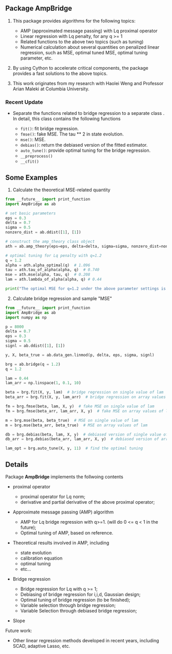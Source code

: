 ## Package AmpBridge

1. This package provides algorithms for the following topics:
   * AMP (approximated message passing) with Lq proximal operator
   * Linear regression with Lq penalty, for any q >= 1
   * Related functions to the above two topics (such as tuning)
   * Numerical calculation about several quantities on penalized linear regression, such as MSE, optimal tuned MSE, optimal tuning parameter, etc.

2. By using Cython to accelerate critical components, the package provides a fast solutions to the above topics.
3. This work originates from my research with Haolei Weng and Professor Arian Maleki at Columbia University.

### Recent Update
* Separate the functions related to bridge regression to a separate class <bridge>. In detail, this class contains the following functions
  * `fit()`: fit bridge regression.
  * `fmse()`: fake MSE. The tau ** 2 in state evolution.
  * `mse()`: MSE.
  * `debias()`: return the debiased version of the fitted estimator.
  * `auto_tune()`: provide optimal tuning for the bridge regression.
  * `__preprocess()`
  * `__cfit()`

## Some Examples

1. Calculate the theoretical MSE-related quantity

```python
from __future__ import print_function
import AmpBridge as ab

# set basic parameters
eps = 0.3
delta = 0.7
sigma = 0.5
nonzero_dist = ab.ddist([1], [1])

# construct the amp_theory class object
ath = ab.amp_theory(eps=eps, delta=delta, sigma=sigma, nonzero_dist=nonzero_dist)

# optimal tuning for Lq penalty with q=1.2
q = 1.2
alpha = ath.alpha_optimal(q)  # 1.096
tau = ath.tau_of_alpha(alpha, q)  # 0.740
mse = ath.mse(alpha, tau, q)  # 0.208
lam = ath.lambda_of_alpha(alpha, q) # 0.44

print("The optimal MSE for q=1.2 under the above parameter settings is {0}".format(mse))
```

2. Calculate bridge regression and sample "MSE"
```python
from __future__ import print_function
import AmpBridge as ab
import numpy as np

p = 8000
delta = 0.7
eps = 0.3
sigma = 0.5
signl = ab.ddist([1], [1])

y, X, beta_true = ab.data_gen.linmod(p, delta, eps, sigma, signl)

brg = ab.bridge(q = 1.2)
q = 1.2

lam = 0.44
lam_arr = np.linspace(1, 0.1, 10)

beta = brg.fit(X, y, lam)  # bridge regression on single value of lam
beta_arr = brg.fit(X, y, lam_arr)  # bridge regression on array values of lam

fm = brg.fmse(beta, lam, X, y)  # fake MSE on single value of lam
fm = brg.fmse(beta_arr, lam_arr, X, y)  # fake MSE on array values of lam

m = brg.mse(beta, beta_true)  # MSE on single value of lam
m = brg.mse(beta_arr, beta_true)  # MSE on array values of lam

db = brg.debias(beta, lam, X, y)  # debiased version of single value of lam
db_arr = brg.debias(beta_arr, lam_arr, X, y)  # debiased version of array values of lam.

lam_opt = brg.auto_tune(X, y, 11)  # find the optimal tuning
```

## Details
Package **AmpBridge** implements the follwoing contents

* proximal operator
  * proximal operator for Lq norm;
  * derivative and partial derivative of the above proximal operator;

* Approximate message passing (AMP) algorithm
  * AMP for Lq bridge regression with q>=1. (will do 0 <= q < 1 in the future);
  * Optimal tuning of AMP, based on reference.

* Theoretical results involved in AMP, including
  * state evolution
  * calibration equation
  * optimal tuning
  * etc...

* Bridge regression
  * Bridge regression for Lq with q >= 1;
  * Debiasing of bridge regression for i,i,d, Gaussian design;
  * Optimal tuning of bridge regression (to be finished);
  * Variable selection through bridge regression;
  * Variable Selection through debiased bridge regression;

* Slope

Future work:
* Other linear regression methods developed in recent years, including SCAD, adaptive Lasso, etc.




